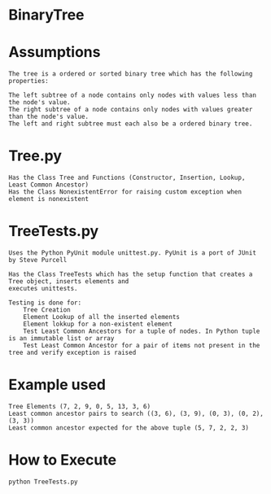 BinaryTree
==========

Assumptions
===========
    
    The tree is a ordered or sorted binary tree which has the following properties:

    The left subtree of a node contains only nodes with values less than the node's value.
    The right subtree of a node contains only nodes with values greater than the node's value.
    The left and right subtree must each also be a ordered binary tree.


Tree.py
=======

    Has the Class Tree and Functions (Constructor, Insertion, Lookup, Least Common Ancestor)
    Has the Class NonexistentError for raising custom exception when element is nonexistent

TreeTests.py
============

    Uses the Python PyUnit module unittest.py. PyUnit is a port of JUnit by Steve Purcell
    
    Has the Class TreeTests which has the setup function that creates a Tree object, inserts elements and 
    executes unittests. 
    
    Testing is done for:
        Tree Creation
        Element Lookup of all the inserted elements
        Element lokkup for a non-existent element
        Test Least Common Ancestors for a tuple of nodes. In Python tuple is an immutable list or array
        Test Least Common Ancestor for a pair of items not present in the tree and verify exception is raised

Example used
============
    
    Tree Elements (7, 2, 9, 0, 5, 13, 3, 6)
    Least common ancestor pairs to search ((3, 6), (3, 9), (0, 3), (0, 2), (3, 3))  
    Least common ancestor expected for the above tuple (5, 7, 2, 2, 3)

How to Execute
===============

    python TreeTests.py 
    

    
